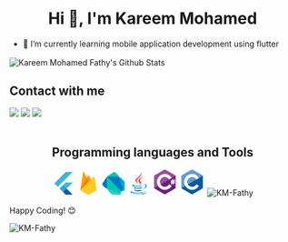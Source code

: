 
<h1 align="center">Hi 👋, I'm Kareem Mohamed</h1>


- 🌱 I’m currently learning mobile application development using flutter

  
 
<img align="center" alt="Kareem Mohamed Fathy's Github Stats" src="https://github-readme-stats.vercel.app/api?username=KM-Fathy&show_icons=true&hide_border=true&count_private=true&bg_color=35,0b0c12,0e1535&title_color=fff&text_color=fff&icon_color=fff" />
 
 
<h2>
Contact with me </h2>

  [<img src="https://img.shields.io/badge/linkedin-%230077B5.svg?&style=for-the-badge&logo=linkedin&logoColor=white" />](https://www.linkedin.com/in/kareem-mohamed-64a92628a/) [<img src = "https://img.shields.io/badge/instagram-E4405F.svg?&style=for-the-badge&logo=instagram&logoColor=white">](https://www.instagram.com/kareem._.mohamed11/)  [<img src = "https://img.shields.io/badge/facebook-%2320A1F1.svg?&style=for-the-badge&logo=facebook&logoColor=white">](https://www.facebook.com/profile.php?id=100078072495501)
  <br> <br>

<h2 align="center">
Programming languages and Tools </h2>

<p align="center">
<img src="https://raw.githubusercontent.com/devicons/devicon/master/icons/flutter/flutter-original.svg" alt="flutter" width="40" height="40"/> 
<img src="https://raw.githubusercontent.com/devicons/devicon/master/icons/firebase/firebase-original.svg" alt="firebase" width="40" height="40"/> 
<img src="https://raw.githubusercontent.com/devicons/devicon/master/icons/dart/dart-original.svg" alt="dart" width="40" height="40"/> 
<img src="https://raw.githubusercontent.com/devicons/devicon/master/icons/java/java-original.svg" alt="java" width="40" height="40"/> 
<img src="https://raw.githubusercontent.com/devicons/devicon/master/icons/csharp/csharp-original.svg" alt="csharp" width="45" height="45"/> 
<img src="https://raw.githubusercontent.com/devicons/devicon/master/icons/c/c-original.svg" alt="c" width="45" height="45"/> 
  
<img align="center" src="https://github-readme-stats.vercel.app/api/top-langs?username=KM-Fathy&show_icons=true&locale=en&layout=compact" alt="KM-Fathy" />
</p>



Happy Coding! 😊<p align="left"> <img src="https://komarev.com/ghpvc/?username=KM-Fathy&label=Profile%20views&color=0e75b6&style=flat" alt="KM-Fathy" /> </p>



<div align="center" width="50">

 
</div>

